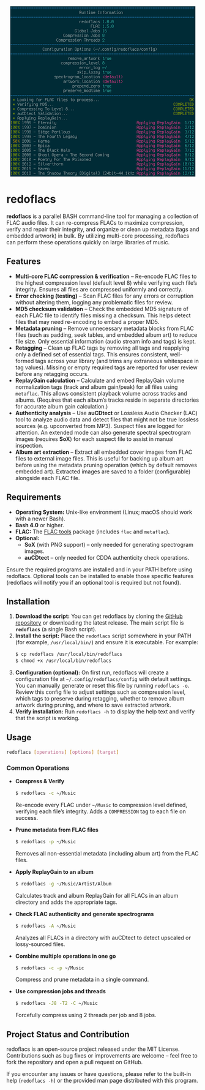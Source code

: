 <div align="center">
  <img src="https://raw.githubusercontent.com/sirjaren/repository-images/master/redoflacs/redoflacs-1.0.0.png" alt="redoflacs 1.0.0"/>
</div>

# redoflacs

**redoflacs** is a parallel BASH command-line tool for managing a collection of FLAC audio files. It can re-compress FLACs to maximize compression, verify and repair their integrity, and organize or clean up metadata (tags and embedded artwork) in bulk. By utilizing multi-core processing, redoflacs can perform these operations quickly on large libraries of music.

## Features

- **Multi-core FLAC compression & verification** – Re-encode FLAC files to the highest compression level (default level 8) while verifying each file’s integrity. Ensures all files are compressed uniformly and correctly.
- **Error checking (testing)** – Scan FLAC files for any errors or corruption without altering them, logging any problematic files for review.
- **MD5 checksum validation** – Check the embedded MD5 signature of each FLAC file to identify files missing a checksum. This helps detect files that may need re-encoding to embed a proper MD5.
- **Metadata pruning** – Remove unnecessary metadata blocks from FLAC files (such as padding, seek tables, and embedded album art) to reduce file size. Only essential information (audio stream info and tags) is kept.
- **Retagging** – Clean up FLAC tags by removing all tags and reapplying only a defined set of essential tags. This ensures consistent, well-formed tags across your library (and trims any extraneous whitespace in tag values). Missing or empty required tags are reported for user review before any retagging occurs.
- **ReplayGain calculation** – Calculate and embed ReplayGain volume normalization tags (track and album gain/peak) for all files using `metaflac`. This allows consistent playback volume across tracks and albums. (Requires that each album’s tracks reside in separate directories for accurate album gain calculation.)
- **Authenticity analysis** – Use **auCDtect** or Lossless Audio Checker (LAC) tool to analyze audio data and detect files that might not be true lossless sources (e.g. upconverted from MP3). Suspect files are logged for attention. An extended mode can also generate spectral spectrogram images (requires **SoX**) for each suspect file to assist in manual inspection.
- **Album art extraction** – Extract all embedded cover images from FLAC files to external image files. This is useful for backing up album art before using the metadata pruning operation (which by default removes embedded art). Extracted images are saved to a folder (configurable) alongside each FLAC file.

## Requirements

- **Operating System:** Unix-like environment (Linux; macOS should work with a newer Bash).
- **Bash 4.0** or higher.
- **FLAC:** The [FLAC tools](https://xiph.org/flac/) package (includes `flac` and `metaflac`).
- **Optional:**
  - **SoX** (with PNG support) – only needed for generating spectrogram images.
  - **auCDtect** – only needed for CDDA authenticity check operations.

Ensure the required programs are installed and in your PATH before using redoflacs. Optional tools can be installed to enable those specific features (redoflacs will notify you if an optional tool is required but not found).

## Installation

1. **Download the script:** You can get redoflacs by cloning the [GitHub repository](https://github.com/sirjaren/redoflacs) or downloading the latest release. The main script file is **`redoflacs`** (a single Bash script).
2. **Install the script:** Place the `redoflacs` script somewhere in your PATH (for example, `/usr/local/bin/`) and ensure it is executable. For example:
   ```bash
   $ cp redoflacs /usr/local/bin/redoflacs
   $ chmod +x /usr/local/bin/redoflacs
   ```
3. **Configuration (optional):** On first run, redoflacs will create a configuration file at `~/.config/redoflacs/config` with default settings. You can manually generate or reset this file by running `redoflacs -o`. Review this config file to adjust settings such as compression level, which tags to preserve during retagging, whether to remove album artwork during pruning, and where to save extracted artwork.
4. **Verify installation:** Run `redoflacs -h` to display the help text and verify that the script is working.

## Usage
```bash
redoflacs [operations] [options] [target]
```

### Common Operations

- **Compress & Verify**
  ```bash
  $ redoflacs -c ~/Music
  ```
  Re-encode every FLAC under `~/Music` to compression level defined, verifying each file’s integrity. Adds a `COMPRESSION` tag to each file on success.

- **Prune metadata from FLAC files**
  ```bash
  $ redoflacs -p ~/Music
  ```
  Removes all non-essential metadata (including album art) from the FLAC files.

- **Apply ReplayGain to an album**
  ```bash
  $ redoflacs -g ~/Music/Artist/Album
  ```
  Calculates track and album ReplayGain for all FLACs in an album directory and adds the appropriate tags.

- **Check FLAC authenticity and generate spectrograms**
  ```bash
  $ redoflacs -A ~/Music
  ```
  Analyzes all FLACs in a directory with auCDtect to detect upscaled or lossy-sourced files.

- **Combine multiple operations in one go**
  ```bash
  $ redoflacs -c -p ~/Music
  ```
  Compress and prune metadata in a single command.

- **Use compression jobs and threads**
  ```bash
  $ redoflacs -J8 -T2 -C ~/Music
  ```
  Forcefully compress using 2 threads per job and 8 jobs.

## Project Status and Contribution

redoflacs is an open-source project released under the MIT License. Contributions such as bug fixes or improvements are welcome – feel free to fork the repository and open a pull request on GitHub.

If you encounter any issues or have questions, please refer to the built-in help (`redoflacs -h`) or the provided man page distributed with this program.
